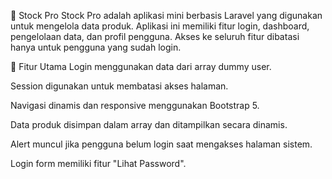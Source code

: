 🧾 Stock Pro
Stock Pro adalah aplikasi mini berbasis Laravel yang digunakan untuk mengelola data produk. Aplikasi ini memiliki fitur login, dashboard, pengelolaan data, dan profil pengguna. Akses ke seluruh fitur dibatasi hanya untuk pengguna yang sudah login.

🚀 Fitur Utama
Login menggunakan data dari array dummy user.

Session digunakan untuk membatasi akses halaman.

Navigasi dinamis dan responsive menggunakan Bootstrap 5.

Data produk disimpan dalam array dan ditampilkan secara dinamis.

Alert muncul jika pengguna belum login saat mengakses halaman sistem.

Login form memiliki fitur "Lihat Password".
